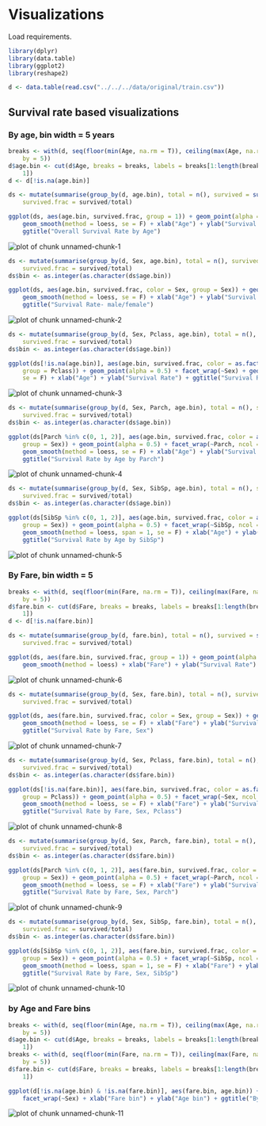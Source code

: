 Visualizations
==============

Load requirements.  

```r
library(dplyr)
library(data.table)
library(ggplot2)
library(reshape2)

d <- data.table(read.csv("../../../data/original/train.csv"))
```


Survival rate based visualizations
----------------------------------

### By age, bin width = 5 years


```r
breaks <- with(d, seq(floor(min(Age, na.rm = T)), ceiling(max(Age, na.rm = T)), 
    by = 5))
d$age.bin <- cut(d$Age, breaks = breaks, labels = breaks[1:length(breaks) - 
    1])
d <- d[!is.na(age.bin)]

ds <- mutate(summarise(group_by(d, age.bin), total = n(), survived = sum(Survived)), 
    survived.frac = survived/total)

ggplot(ds, aes(age.bin, survived.frac, group = 1)) + geom_point(alpha = 0.5) + 
    geom_smooth(method = loess, se = F) + xlab("Age") + ylab("Survival rate") + 
    ggtitle("Overall Survival Rate by Age")
```

![plot of chunk unnamed-chunk-1](figure/unnamed-chunk-1.png) 


```r
ds <- mutate(summarise(group_by(d, Sex, age.bin), total = n(), survived = sum(Survived)), 
    survived.frac = survived/total)
ds$bin <- as.integer(as.character(ds$age.bin))

ggplot(ds, aes(age.bin, survived.frac, color = Sex, group = Sex)) + geom_point(alpha = 0.5) + 
    geom_smooth(method = loess, se = F) + xlab("Age") + ylab("Survival rate") + 
    ggtitle("Survival Rate- male/female")
```

![plot of chunk unnamed-chunk-2](figure/unnamed-chunk-2.png) 



```r
ds <- mutate(summarise(group_by(d, Sex, Pclass, age.bin), total = n(), survived = sum(Survived)), 
    survived.frac = survived/total)
ds$bin <- as.integer(as.character(ds$age.bin))

ggplot(ds[!is.na(age.bin)], aes(age.bin, survived.frac, color = as.factor(Pclass), 
    group = Pclass)) + geom_point(alpha = 0.5) + facet_wrap(~Sex) + geom_smooth(method = loess, 
    se = F) + xlab("Age") + ylab("Survival Rate") + ggtitle("Survival Rate by Age by Pclass")
```

![plot of chunk unnamed-chunk-3](figure/unnamed-chunk-3.png) 



```r
ds <- mutate(summarise(group_by(d, Sex, Parch, age.bin), total = n(), survived = sum(Survived)), 
    survived.frac = survived/total)
ds$bin <- as.integer(as.character(ds$age.bin))

ggplot(ds[Parch %in% c(0, 1, 2)], aes(age.bin, survived.frac, color = as.factor(Sex), 
    group = Sex)) + geom_point(alpha = 0.5) + facet_wrap(~Parch, ncol = 1) + 
    geom_smooth(method = loess, se = F) + xlab("Age") + ylab("Survival Rate") + 
    ggtitle("Survival Rate by Age by Parch")
```

![plot of chunk unnamed-chunk-4](figure/unnamed-chunk-4.png) 



```r
ds <- mutate(summarise(group_by(d, Sex, SibSp, age.bin), total = n(), survived = sum(Survived)), 
    survived.frac = survived/total)
ds$bin <- as.integer(as.character(ds$age.bin))

ggplot(ds[SibSp %in% c(0, 1, 2)], aes(age.bin, survived.frac, color = as.factor(Sex), 
    group = Sex)) + geom_point(alpha = 0.5) + facet_wrap(~SibSp, ncol = 1) + 
    geom_smooth(method = loess, span = 1, se = F) + xlab("Age") + ylab("Survival Rate") + 
    ggtitle("Survival Rate by Age by SibSp")
```

![plot of chunk unnamed-chunk-5](figure/unnamed-chunk-5.png) 


### By Fare, bin width = 5

```r
breaks <- with(d, seq(floor(min(Fare, na.rm = T)), ceiling(max(Fare, na.rm = T)), 
    by = 5))
d$fare.bin <- cut(d$Fare, breaks = breaks, labels = breaks[1:length(breaks) - 
    1])
d <- d[!is.na(fare.bin)]

ds <- mutate(summarise(group_by(d, fare.bin), total = n(), survived = sum(Survived)), 
    survived.frac = survived/total)

ggplot(ds, aes(fare.bin, survived.frac, group = 1)) + geom_point(alpha = 0.5) + 
    geom_smooth(method = loess) + xlab("Fare") + ylab("Survival Rate") + ggtitle("Overall Survival Rate by Fare")
```

![plot of chunk unnamed-chunk-6](figure/unnamed-chunk-6.png) 



```r
ds <- mutate(summarise(group_by(d, Sex, fare.bin), total = n(), survived = sum(Survived)), 
    survived.frac = survived/total)

ggplot(ds, aes(fare.bin, survived.frac, color = Sex, group = Sex)) + geom_point(alpha = 0.5) + 
    geom_smooth(method = loess, se = F) + xlab("Fare") + ylab("Survival Rate") + 
    ggtitle("Survival Rate by Fare, Sex")
```

![plot of chunk unnamed-chunk-7](figure/unnamed-chunk-7.png) 



```r
ds <- mutate(summarise(group_by(d, Sex, Pclass, fare.bin), total = n(), survived = sum(Survived)), 
    survived.frac = survived/total)
ds$bin <- as.integer(as.character(ds$fare.bin))

ggplot(ds[!is.na(fare.bin)], aes(fare.bin, survived.frac, color = as.factor(Pclass), 
    group = Pclass)) + geom_point(alpha = 0.5) + facet_wrap(~Sex, ncol = 1) + 
    geom_smooth(method = loess, se = F) + xlab("Fare") + ylab("Survival Rate") + 
    ggtitle("Survival Rate by Fare, Sex, Pclass")
```

![plot of chunk unnamed-chunk-8](figure/unnamed-chunk-8.png) 



```r
ds <- mutate(summarise(group_by(d, Sex, Parch, fare.bin), total = n(), survived = sum(Survived)), 
    survived.frac = survived/total)
ds$bin <- as.integer(as.character(ds$fare.bin))

ggplot(ds[Parch %in% c(0, 1, 2)], aes(fare.bin, survived.frac, color = as.factor(Sex), 
    group = Sex)) + geom_point(alpha = 0.5) + facet_wrap(~Parch, ncol = 1) + 
    geom_smooth(method = loess, se = F) + xlab("Fare") + ylab("Survival Rate") + 
    ggtitle("Survival Rate by Fare, Sex, Parch")
```

![plot of chunk unnamed-chunk-9](figure/unnamed-chunk-9.png) 



```r
ds <- mutate(summarise(group_by(d, Sex, SibSp, fare.bin), total = n(), survived = sum(Survived)), 
    survived.frac = survived/total)
ds$bin <- as.integer(as.character(ds$fare.bin))

ggplot(ds[SibSp %in% c(0, 1, 2)], aes(fare.bin, survived.frac, color = as.factor(Sex), 
    group = Sex)) + geom_point(alpha = 0.5) + facet_wrap(~SibSp, ncol = 1) + 
    geom_smooth(method = loess, span = 1, se = F) + xlab("Fare") + ylab("Survival Rate") + 
    ggtitle("Survival Rate by Fare, Sex, SibSp")
```

![plot of chunk unnamed-chunk-10](figure/unnamed-chunk-10.png) 


### by Age and Fare bins

```r
breaks <- with(d, seq(floor(min(Age, na.rm = T)), ceiling(max(Age, na.rm = T)), 
    by = 5))
d$age.bin <- cut(d$Age, breaks = breaks, labels = breaks[1:length(breaks) - 
    1])
breaks <- with(d, seq(floor(min(Fare, na.rm = T)), ceiling(max(Fare, na.rm = T)), 
    by = 5))
d$fare.bin <- cut(d$Fare, breaks = breaks, labels = breaks[1:length(breaks) - 
    1])

ggplot(d[!is.na(age.bin) & !is.na(fare.bin)], aes(fare.bin, age.bin)) + geom_bin2d() + 
    facet_wrap(~Sex) + xlab("Fare bin") + ylab("Age bin") + ggtitle("By Age and Fare bins, color=count")
```

![plot of chunk unnamed-chunk-11](figure/unnamed-chunk-11.png) 




